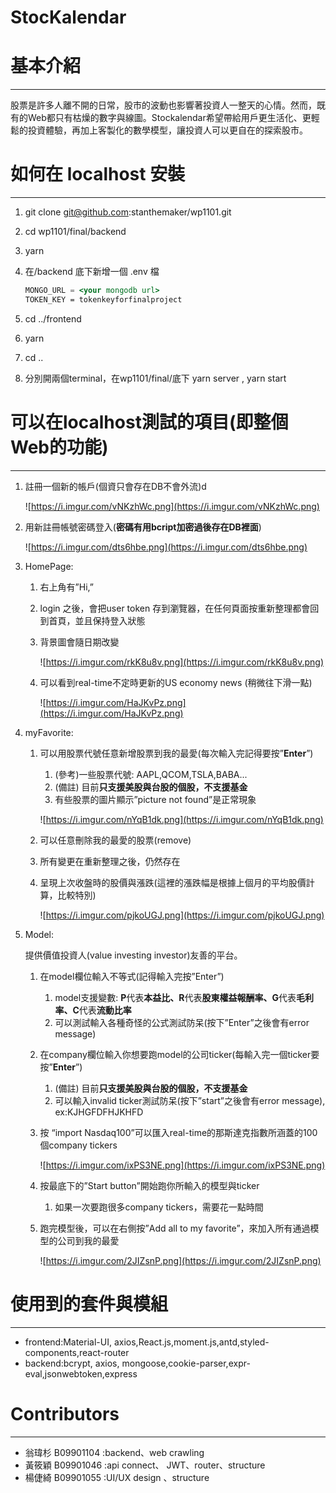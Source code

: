 # StocKalendar

# 基本介紹

---

股票是許多人離不開的日常，股市的波動也影響著投資人一整天的心情。然而，既有的Web都只有枯燥的數字與線圖。Stockalendar希望帶給用戶更生活化、更輕鬆的投資體驗，再加上客製化的數學模型，讓投資人可以更自在的探索股市。

# **如何在 localhost 安裝**

---

1. git clone [git@github.com](mailto:git@github.com):stanthemaker/wp1101.git
2. cd wp1101/final/backend 
3. yarn 
4. 在/backend 底下新增一個 .env 檔
    
    ```jsx
    MONGO_URL = <your mongodb url>
    TOKEN_KEY = tokenkeyforfinalproject
    ```
    
5. cd ../frontend
6. yarn 
7. cd ..
8. 分別開兩個terminal，在wp1101/final/底下 yarn server , yarn start

# 可以在localhost測試的項目(即整個Web的功能)

---

1. 註冊一個新的帳戶(個資只會存在DB不會外流)d
    
    ![https://i.imgur.com/vNKzhWc.png](https://i.imgur.com/vNKzhWc.png)
    
2. 用新註冊帳號密碼登入(**密碼有用bcript加密過後存在DB裡面**)
    
    ![https://i.imgur.com/dts6hbe.png](https://i.imgur.com/dts6hbe.png)
    
3. HomePage:
    1. 右上角有”Hi,<username>”
    2. login 之後，會把user token 存到瀏覽器，在任何頁面按重新整理都會回到首頁，並且保持登入狀態
    3. 背景圖會隨日期改變
        
        ![https://i.imgur.com/rkK8u8v.png](https://i.imgur.com/rkK8u8v.png)
        
    4. 可以看到real-time不定時更新的US economy news (稍微往下滑一點)
        
        ![https://i.imgur.com/HaJKvPz.png](https://i.imgur.com/HaJKvPz.png)
        
4. myFavorite:
    1. 可以用股票代號任意新增股票到我的最愛(每次輸入完記得要按”**Enter**”)
        1. (參考)一些股票代號: AAPL,QCOM,TSLA,BABA...
        2. (備註) 目前**只支援美股與台股的個股，不支援基金**
        3. 有些股票的圖片顯示”picture not found”是正常現象
        
        ![https://i.imgur.com/nYqB1dk.png](https://i.imgur.com/nYqB1dk.png)
        
    2. 可以任意刪除我的最愛的股票(remove)
    3. 所有變更在重新整理之後，仍然存在
    4. 呈現上次收盤時的股價與漲跌(這裡的漲跌幅是根據上個月的平均股價計算，比較特別)
        
        ![https://i.imgur.com/pjkoUGJ.png](https://i.imgur.com/pjkoUGJ.png)
        
5. Model:
    
    提供價值投資人(value investing investor)友善的平台。
    
    1. 在model欄位輸入不等式(記得輸入完按”Enter”)
        1. model支援變數: **P**代表**本益比、R**代表**股東權益報酬率、G**代表**毛利率、C**代表**流動比率**
        2. 可以測試輸入各種奇怪的公式測試防呆(按下”Enter”之後會有error message)
    2. 在company欄位輸入你想要跑model的公司ticker(每輸入完一個ticker要按”**Enter**”)
        1. (備註) 目前**只支援美股與台股的個股，不支援基金**
        2. 可以輸入invalid ticker測試防呆(按下”start”之後會有error message), ex:KJHGFDFHJKHFD
    3. 按 “import Nasdaq100”可以匯入real-time的那斯達克指數所涵蓋的100個company tickers
        
        ![https://i.imgur.com/ixPS3NE.png](https://i.imgur.com/ixPS3NE.png)
        
    4. 按最底下的”Start button”開始跑你所輸入的模型與ticker
        1. 如果一次要跑很多company tickers，需要花一點時間
    5. 跑完模型後，可以在右側按”Add all to my favorite”，來加入所有通過模型的公司到我的最愛
        
        ![https://i.imgur.com/2JIZsnP.png](https://i.imgur.com/2JIZsnP.png)
        

# 使用到的套件與模組

---

- frontend:Material-UI, axios,React.js,moment.js,antd,styled-components,react-router
- backend:bcrypt, axios, mongoose,cookie-parser,expr-eval,jsonwebtoken,express

# Contributors

---

- 翁瑋杉 B09901104 :backend、web crawling
- 黃筱穎 B09901046 :api connect、 JWT、router、structure
- 楊倢綺 B09901055 :UI/UX design 、structure